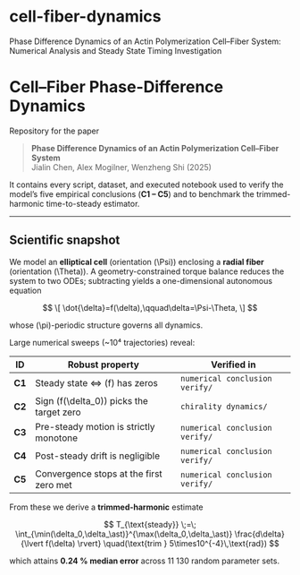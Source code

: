 # cell-fiber-dynamics
Phase Difference Dynamics of an Actin Polymerization Cell–Fiber System: Numerical Analysis and Steady State Timing Investigation

# Cell–Fiber Phase-Difference Dynamics

Repository for the paper

> **Phase Difference Dynamics of an Actin Polymerization Cell–Fiber System**  
> Jialin Chen, Alex Mogilner, Wenzheng Shi (2025)

It contains every script, dataset, and executed notebook used to verify
the model’s five empirical conclusions (**C1 – C5**) and to benchmark the
trimmed-harmonic time-to-steady estimator.

---

## Scientific snapshot

We model an **elliptical cell** (orientation \(\Psi\)) enclosing a **radial
fiber** (orientation \(\Theta\)).  A geometry-constrained torque balance
reduces the system to two ODEs; subtracting yields a one-dimensional
autonomous equation

$$
\[
\dot{\delta}=f(\delta),\qquad\delta=\Psi-\Theta,
\]
$$

whose \(\pi\)-periodic structure governs all dynamics.

Large numerical sweeps (~10⁴ trajectories) reveal:

| ID | Robust property | Verified in |
|----|-----------------|-------------|
| **C1** | Steady state ⇔ \(f\) has zeros | `numerical conclusion verify/` |
| **C2** | Sign \(f(\delta_0)\) picks the target zero | `chirality dynamics/` |
| **C3** | Pre-steady motion is strictly monotone | `numerical conclusion verify/` |
| **C4** | Post-steady drift is negligible | `numerical conclusion verify/` |
| **C5** | Convergence stops at the first zero met | `numerical conclusion verify/` |

From these we derive a **trimmed-harmonic** estimate

$$
T_{\text{steady}}
  \;=\;
  \int_{\min(\delta_0,\delta_\ast)}^{\max(\delta_0,\delta_\ast)}
        \frac{d\delta}{\lvert f(\delta) \rvert}
  \quad(\text{trim } 5\times10^{-4}\,\text{rad})
$$

which attains **0.24 % median error** across 11 130 random parameter sets.
